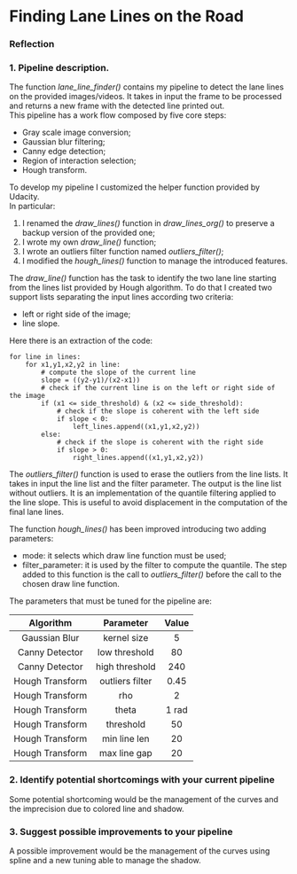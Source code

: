 # **Finding Lane Lines on the Road**

### Reflection

### 1. Pipeline description.

The function *lane_line_finder()* contains my pipeline to detect the lane lines on the provided images/videos. It takes in input the frame to be processed and returns a new frame with the detected line printed out.\
This pipeline has a work flow composed by five core steps:
* Gray scale image conversion;
* Gaussian blur filtering;
* Canny edge detection;
* Region of interaction selection;
* Hough transform.

To develop my pipeline I customized the helper function provided by Udacity.\
In particular:
1. I renamed the *draw_lines()* function in *draw_lines_org()* to preserve a backup version of the provided one;
2. I wrote my own *draw_line()* function;
3. I wrote an outliers filter function named *outliers_filter()*;
4. I modified the *hough_lines()* function to manage the introduced features.

The *draw_line()* function has the task to identify the two lane line starting from the lines list provided by Hough algorithm. To do that I created two support lists separating the input lines according two criteria:
- left or right side of the image;
- line slope.

Here there is an extraction of the code:
```
for line in lines:
    for x1,y1,x2,y2 in line:
        # compute the slope of the current line
        slope = ((y2-y1)/(x2-x1))
        # check if the current line is on the left or right side of the image
        if (x1 <= side_threshold) & (x2 <= side_threshold):
            # check if the slope is coherent with the left side
            if slope < 0:
                left_lines.append((x1,y1,x2,y2))
        else:
            # check if the slope is coherent with the right side
            if slope > 0:
                right_lines.append((x1,y1,x2,y2))
```

The *outliers_filter()* function is used to erase the outliers from the line lists.
It takes in input the line list and the filter parameter. The output is the line list without outliers.
It is an implementation of the quantile filtering applied to the line slope. This is useful to avoid displacement in the computation of the final lane lines.

The function *hough_lines()* has been improved introducing two adding parameters:
- mode: it selects which draw line function must be used;
- filter_parameter: it is used by the filter to compute the quantile.
The step added to this function is the call to *outliers_filter()* before the call to the chosen draw line function.

The parameters that must be tuned for the pipeline are:

|    Algorithm    |   Parameter     | Value   |
| :-------------: | :-------------: | :-----: |
| Gaussian Blur   | kernel size     | 5       |
| Canny Detector  | low threshold   | 80      |
| Canny Detector  | high threshold  | 240     |
| Hough Transform | outliers filter | 0.45    |
| Hough Transform | rho             | 2       |
| Hough Transform | theta           | 1 rad   |
| Hough Transform | threshold       | 50      |
| Hough Transform | min line len    | 20      |
| Hough Transform | max line gap    | 20      |

### 2. Identify potential shortcomings with your current pipeline

Some potential shortcoming would be the management of the curves and the imprecision due to colored line and shadow.

### 3. Suggest possible improvements to your pipeline

A possible improvement would be the management of the curves using spline and a new tuning able to manage the shadow.
